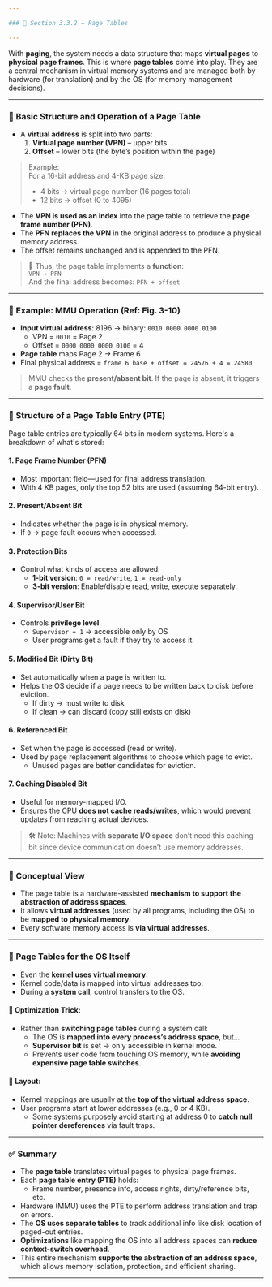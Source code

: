 ```yaml
---

### 🧠 Section 3.3.2 – Page Tables

---
```


With **paging**, the system needs a data structure that maps **virtual pages** to **physical page frames**. This is where **page tables** come into play. They are a central mechanism in virtual memory systems and are managed both by hardware (for translation) and by the OS (for memory management decisions).

---

### 🔸 Basic Structure and Operation of a Page Table

- A **virtual address** is split into two parts:
  1. **Virtual page number (VPN)** – upper bits
  2. **Offset** – lower bits (the byte’s position within the page)

> Example:  
> For a 16-bit address and 4-KB page size:  
> - 4 bits → virtual page number (16 pages total)  
> - 12 bits → offset (0 to 4095)

- The **VPN is used as an index** into the page table to retrieve the **page frame number (PFN)**.
- The **PFN replaces the VPN** in the original address to produce a physical memory address.
- The offset remains unchanged and is appended to the PFN.

> 🔁 Thus, the page table implements a **function**:  
> `VPN → PFN`  
> And the final address becomes: `PFN + offset`

---

### 🔹 Example: MMU Operation (Ref: Fig. 3-10)

- **Input virtual address**: 8196 → binary: `0010 0000 0000 0100`
  - VPN = `0010` = Page 2
  - Offset = `0000 0000 0000 0100` = 4
- **Page table** maps Page 2 → Frame 6
- Final physical address = `frame 6 base + offset = 24576 + 4 = 24580`

> MMU checks the **present/absent bit**. If the page is absent, it triggers a **page fault**.

---

### 🔹 Structure of a Page Table Entry (PTE)

Page table entries are typically 64 bits in modern systems. Here's a breakdown of what's stored:

#### 1. **Page Frame Number (PFN)**
- Most important field—used for final address translation.
- With 4 KB pages, only the top 52 bits are used (assuming 64-bit entry).

#### 2. **Present/Absent Bit**
- Indicates whether the page is in physical memory.
- If `0` → page fault occurs when accessed.

#### 3. **Protection Bits**
- Control what kinds of access are allowed:
  - **1-bit version**: `0 = read/write`, `1 = read-only`
  - **3-bit version**: Enable/disable read, write, execute separately.

#### 4. **Supervisor/User Bit**
- Controls **privilege level**:
  - `Supervisor = 1` → accessible only by OS
  - User programs get a fault if they try to access it.

#### 5. **Modified Bit (Dirty Bit)**
- Set automatically when a page is written to.
- Helps the OS decide if a page needs to be written back to disk before eviction.
  - If dirty → must write to disk
  - If clean → can discard (copy still exists on disk)

#### 6. **Referenced Bit**
- Set when the page is accessed (read or write).
- Used by page replacement algorithms to choose which page to evict.
  - Unused pages are better candidates for eviction.

#### 7. **Caching Disabled Bit**
- Useful for memory-mapped I/O.
- Ensures the CPU **does not cache reads/writes**, which would prevent updates from reaching actual devices.

> 🛠 Note: Machines with **separate I/O space** don’t need this caching bit since device communication doesn’t use memory addresses.

---

### 🧠 Conceptual View

- The page table is a hardware-assisted **mechanism to support the abstraction of address spaces**.
- It allows **virtual addresses** (used by all programs, including the OS) to be **mapped to physical memory**.
- Every software memory access is **via virtual addresses**.

---

### 🔹 Page Tables for the OS Itself

- Even the **kernel uses virtual memory**.
- Kernel code/data is mapped into virtual addresses too.
- During a **system call**, control transfers to the OS.

#### 🧠 Optimization Trick:

- Rather than **switching page tables** during a system call:
  - The OS is **mapped into every process’s address space**, but...
  - **Supervisor bit** is set → only accessible in kernel mode.
  - Prevents user code from touching OS memory, while **avoiding expensive page table switches**.

#### 🔧 Layout:

- Kernel mappings are usually at the **top of the virtual address space**.
- User programs start at lower addresses (e.g., 0 or 4 KB).
  - Some systems purposely avoid starting at address 0 to **catch null pointer dereferences** via fault traps.

---

### ✅ Summary

- The **page table** translates virtual pages to physical page frames.
- Each **page table entry (PTE)** holds:
  - Frame number, presence info, access rights, dirty/reference bits, etc.
- Hardware (MMU) uses the PTE to perform address translation and trap on errors.
- The **OS uses separate tables** to track additional info like disk location of paged-out entries.
- **Optimizations** like mapping the OS into all address spaces can **reduce context-switch overhead**.
- This entire mechanism **supports the abstraction of an address space**, which allows memory isolation, protection, and efficient sharing.

---
